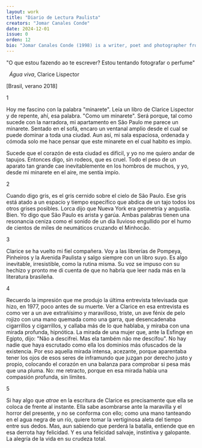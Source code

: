 ```yaml
---
layout: work
title: "Diario de Lectura Paulista"
creators: "Jomar Canales Conde"
date: 2024-12-01
issue: 0
orden: 12
bio: "Jomar Canales Conde (1998) is a writer, poet and photographer from Carolina, Puerto Rico. He holds an Erasmus Mundus Joint Master's Degree in European Literatury Cultures from the Universities of Lisbon and Bologna, and a Bachelor's Degree in Hispanic Studies from the University of Puerto Rico."
---
```


"O que estou fazendo ao te escrever? Estou tentando fotografar o
perfume"

&nbsp;&nbsp;*Água viva*, Clarice Lispector

\[Brasil, verano 2018\]

1

Hoy me fascino con la palabra "minarete". Leía un libro de Clarice
Lispector y de repente, ahí, esa palabra. "Como um minarete". Será
porque, tal como sucede con la narradora, mi apartamento en São Paulo me
parece un minarete. Sentado en el sofá, encaro un ventanal amplio desde
el cual se puede dominar a toda una ciudad. Aun así, mi sala espaciosa,
ordenada y cómoda solo me hace pensar que este minarete en el cual
habito es impío.

Sucede que el corazón de esta ciudad es difícil, y yo no me quiero andar
de tapujos. Entonces digo, sin rodeos, que es cruel. Todo el peso de un
aparato tan grande cae inevitablemente en los hombros de muchos, y yo,
desde mi minarete en el aire, me sentía impío.

2

Cuando digo gris, es el gris cernido sobre el cielo de São Paulo. Ese
gris está atado a un espacio y tiempo específico que abdica de un tajo
todos los otros grises posibles. Lorca dijo que Nueva York era geometría
y angustia. Bien. Yo digo que São Paulo es arista y garúa. Ambas
palabras tienen una resonancia ceniza como el sonido de un día lluvioso
engullido por el humo de cientos de miles de neumáticos cruzando el
Minhocão.

3

Clarice se ha vuelto mi fiel compañera. Voy a las librerías de Pompeya,
Pinheiros y la Avenida Paulista y salgo siempre con un libro suyo. Es
algo inevitable, irresistible, como la rutina misma. Su voz se impuso
con su hechizo y pronto me di cuenta de que no habría que leer nada más
en la literatura brasileña.

4

Recuerdo la impresión que me produjo la última entrevista televisada que
hizo, en 1977, poco antes de su muerte. Ver a Clarice en esa entrevista
es como ver a un ave extrañísimo y maravilloso, triste, un ave fénix de
pelo rojizo con una mano quemada como una garra, que desencadenaba
cigarrillos y cigarrillos, y callaba más de lo que hablaba, y miraba con
una mirada profunda, hipnótica. La mirada de una mujer que, ante la
Esfinge en Egipto, dijo: "Não a descifrei. Mas ela também não me
descifou". No hay nadie que haya escrutado como ella los dominios más
ofuscados de la existencia. Por eso aquella mirada intensa, acezante,
porque aparentaba tener los ojos de esos seres de inframundo que juzgan
por derecho justo y propio, colocando el corazón en una balanza para
comprobar si pesa más que una pluma. No: me retracto, porque en esa
mirada había una compasión profunda, sin límites.

5

Si hay algo que *atrae* en la escritura de Clarice es precisamente que
ella se coloca de frente al instante. Ella sabe asombrarse ante la
maravilla y el horror del presente, y no se conforma con ello; como una
mano tanteando en el agua negra de un río, quiere tomar la vertiginosa
aleta del tiempo entre sus dedos. Mas, aun sabiendo que perderá la
batalla, entiende que en esa derrota hay felicidad. Y es una felicidad
salvaje, instintiva y galopante. La alegría de la vida en su crudeza
total.
